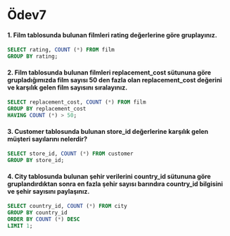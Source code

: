 # Ödev7
#### 1. Film tablosunda bulunan filmleri rating değerlerine göre gruplayınız.
```sql
SELECT rating, COUNT (*) FROM film
GROUP BY rating;
```
#### 2. Film tablosunda bulunan filmleri replacement_cost sütununa göre grupladığımızda film sayısı 50 den fazla olan replacement_cost değerini ve karşılık gelen film sayısını sıralayınız.
```sql
SELECT replacement_cost, COUNT (*) FROM film
GROUP BY replacement_cost
HAVING COUNT (*) > 50;
```
#### 3. Customer tablosunda bulunan store_id değerlerine karşılık gelen müşteri sayılarını nelerdir?
```sql
SELECT store_id, COUNT (*) FROM customer
GROUP BY store_id;
```
#### 4. City tablosunda bulunan şehir verilerini country_id sütununa göre gruplandırdıktan sonra en fazla şehir sayısı barındıra country_id bilgisini ve şehir sayısını paylaşınız.
```sql
SELECT country_id, COUNT (*) FROM city
GROUP BY country_id
ORDER BY COUNT (*) DESC
LIMIT 1;
```
